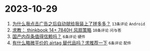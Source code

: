 # 2023-10-29

1. [为什么我点击广告之后自动就给我装上了拼多多？](https://www.v2ex.com/t/986359) `13条评论` `Android`
1. [求教： thinkbook 14+ 7840H 风扇策略](https://www.v2ex.com/t/986360) `10条评论` `问与答`
1. [国产内存条值得信赖吗？](https://www.v2ex.com/t/986365) `6条评论` `硬件`
1. [有什么略微平价的 airtag 替代品吗？求推荐一下](https://www.v2ex.com/t/986358) `6条评论` `配件`
